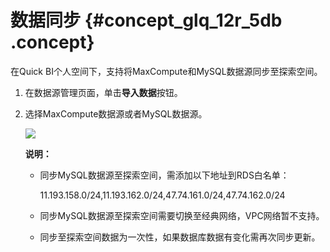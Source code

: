 # 数据同步 {#concept_glq_12r_5db .concept}

在Quick BI个人空间下，支持将MaxCompute和MySQL数据源同步至探索空间。

1.  在数据源管理页面，单击**导入数据**按钮。
2.  选择MaxCompute数据源或者MySQL数据源。

    ![](http://static-aliyun-doc.oss-cn-hangzhou.aliyuncs.com/assets/img/9089/154466768134155_zh-CN.png)

    **说明：** 

    -   同步MySQL数据源至探索空间，需添加以下地址到RDS白名单：

        11.193.158.0/24,11.193.162.0/24,47.74.161.0/24,47.74.162.0/24

    -   同步MySQL数据源至探索空间需要切换至经典网络，VPC网络暂不支持。
    -   同步至探索空间数据为一次性，如果数据库数据有变化需再次同步更新。

